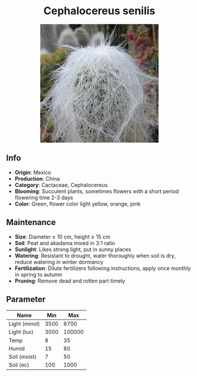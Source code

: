 <h1 align='center'>Cephalocereus senilis</h1>
<p align="center">
    <img 
        align='center'
        width='320'
        src="../images/cephalocereus senilis.png" 
        alt='Cephalocereus senilis' />
</p>

## Info

 - **Origin**: Mexico
 - **Production**: China
 - **Category**: Cactaceae, Cephalocereus
 - **Blooming**: Succulent plants, sometimes flowers with a short period flowering time 2-3 days
 - **Color**: Green, flower color light yellow, orange, pink

## Maintenance

 - **Size**: Diameter ≥ 10 cm, height ≥ 15 cm
 - **Soil**: Peat and akadama mixed in 3:1 ratio
 - **Sunlight**: Likes strong light, put in sunny places
 - **Watering**: Resistant to drought, water thoroughly when soil is dry, reduce watering in winter dormancy
 - **Fertilization**: Dilute fertilizers following instructions, apply once monthly in spring to autumn
 - **Pruning**: Remove dead and rotten part timely

## Parameter

| Name         | Min  | Max   |
|--------------|------|-------|
| Light (mmol) | 3500 | 8700  |
| Light (lux)  | 3000 | 100000 |
| Temp         | 8    | 35    |
| Humid        | 15   | 80    |
| Soil (moist) | 7   | 50    |
| Soil (ec)    | 100  | 1000  |